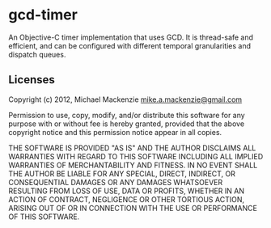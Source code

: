 gcd-timer
=========

An Objective-C timer implementation that uses GCD. It is thread-safe and efficient, and can be configured with different temporal granularities and dispatch queues.

## Licenses

Copyright (c) 2012, Michael Mackenzie <mike.a.mackenzie@gmail.com>

Permission to use, copy, modify, and/or distribute this software for any purpose with
or without fee is hereby granted, provided that the above copyright notice and this
permission notice appear in all copies.

THE SOFTWARE IS PROVIDED "AS IS" AND THE AUTHOR DISCLAIMS ALL WARRANTIES WITH REGARD
TO THIS SOFTWARE INCLUDING ALL IMPLIED WARRANTIES OF MERCHANTABILITY AND FITNESS. IN
NO EVENT SHALL THE AUTHOR BE LIABLE FOR ANY SPECIAL, DIRECT, INDIRECT, OR CONSEQUENTIAL
DAMAGES OR ANY DAMAGES WHATSOEVER RESULTING FROM LOSS OF USE, DATA OR PROFITS, WHETHER
IN AN ACTION OF CONTRACT, NEGLIGENCE OR OTHER TORTIOUS ACTION, ARISING OUT OF OR IN
CONNECTION WITH THE USE OR PERFORMANCE OF THIS SOFTWARE.
